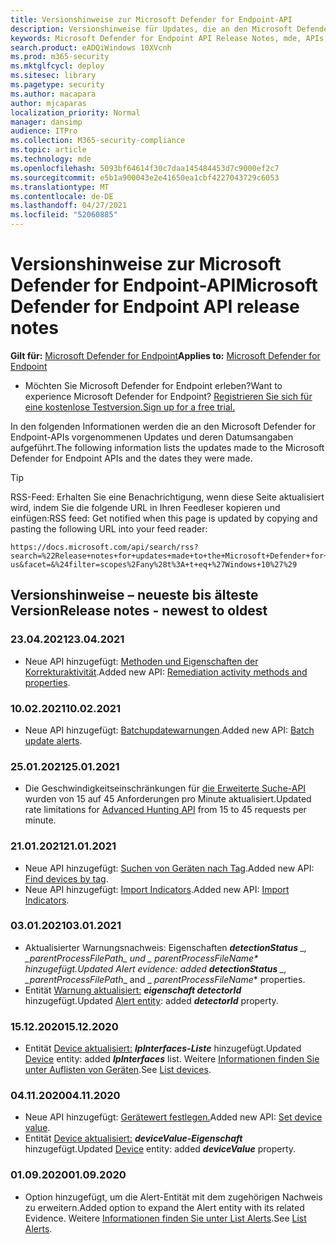 ```yaml
---
title: Versionshinweise zur Microsoft Defender for Endpoint-API
description: Versionshinweise für Updates, die an den Microsoft Defender for Endpoint-APIs vorgenommen werden.
keywords: Microsoft Defender for Endpoint API Release Notes, mde, APIs, Microsoft Defender for Endpoint API, updates, notes, release
search.product: eADQiWindows 10XVcnh
ms.prod: m365-security
ms.mktglfcycl: deploy
ms.sitesec: library
ms.pagetype: security
ms.author: macapara
author: mjcaparas
localization_priority: Normal
manager: dansimp
audience: ITPro
ms.collection: M365-security-compliance
ms.topic: article
ms.technology: mde
ms.openlocfilehash: 5093bf64614f30c7daa145484453d7c9000ef2c7
ms.sourcegitcommit: e5b1a900043e2e41650ea1cbf4227043729c6053
ms.translationtype: MT
ms.contentlocale: de-DE
ms.lasthandoff: 04/27/2021
ms.locfileid: "52060885"
---
```

# <a name="microsoft-defender-for-endpoint-api-release-notes"></a><span data-ttu-id="a5a2c-104">Versionshinweise zur Microsoft Defender for Endpoint-API</span><span class="sxs-lookup"><span data-stu-id="a5a2c-104">Microsoft Defender for Endpoint API release notes</span></span>

<span data-ttu-id="a5a2c-105">**Gilt für:** [Microsoft Defender for Endpoint](https://go.microsoft.com/fwlink/?linkid=2154037)</span><span class="sxs-lookup"><span data-stu-id="a5a2c-105">**Applies to:** [Microsoft Defender for Endpoint](https://go.microsoft.com/fwlink/?linkid=2154037)</span></span>

- <span data-ttu-id="a5a2c-106">Möchten Sie Microsoft Defender for Endpoint erleben?</span><span class="sxs-lookup"><span data-stu-id="a5a2c-106">Want to experience Microsoft Defender for Endpoint?</span></span> [<span data-ttu-id="a5a2c-107">Registrieren Sie sich für eine kostenlose Testversion.</span><span class="sxs-lookup"><span data-stu-id="a5a2c-107">Sign up for a free trial.</span></span>](https://www.microsoft.com/microsoft-365/windows/microsoft-defender-atp?ocid=docs-wdatp-exposedapis-abovefoldlink)

<span data-ttu-id="a5a2c-108">In den folgenden Informationen werden die an den Microsoft Defender for Endpoint-APIs vorgenommenen Updates und deren Datumsangaben aufgeführt.</span><span class="sxs-lookup"><span data-stu-id="a5a2c-108">The following information lists the updates made to the Microsoft Defender for Endpoint APIs and the dates they were made.</span></span>

> [!TIP]
> <span data-ttu-id="a5a2c-109">RSS-Feed: Erhalten Sie eine Benachrichtigung, wenn diese Seite aktualisiert wird, indem Sie die folgende URL in Ihren Feedleser kopieren und einfügen:</span><span class="sxs-lookup"><span data-stu-id="a5a2c-109">RSS feed: Get notified when this page is updated by copying and pasting the following URL into your feed reader:</span></span>
>
> ```http
> https://docs.microsoft.com/api/search/rss?search=%22Release+notes+for+updates+made+to+the+Microsoft+Defender+for+Endpoint+set+of+APIs%22&locale=en-us&facet=&%24filter=scopes%2Fany%28t%3A+t+eq+%27Windows+10%27%29
> ```


## <a name="release-notes---newest-to-oldest"></a><span data-ttu-id="a5a2c-110">Versionshinweise – neueste bis älteste Version</span><span class="sxs-lookup"><span data-stu-id="a5a2c-110">Release notes - newest to oldest</span></span>

### <a name="23042021"></a><span data-ttu-id="a5a2c-111">23.04.2021</span><span class="sxs-lookup"><span data-stu-id="a5a2c-111">23.04.2021</span></span>

- <span data-ttu-id="a5a2c-112">Neue API hinzugefügt: [Methoden und Eigenschaften der Korrekturaktivität](get-remediation-methods-properties.md).</span><span class="sxs-lookup"><span data-stu-id="a5a2c-112">Added new API: [Remediation activity methods and properties](get-remediation-methods-properties.md).</span></span>

### <a name="10022021"></a><span data-ttu-id="a5a2c-113">10.02.2021</span><span class="sxs-lookup"><span data-stu-id="a5a2c-113">10.02.2021</span></span>

- <span data-ttu-id="a5a2c-114">Neue API hinzugefügt: [Batchupdatewarnungen](batch-update-alerts.md).</span><span class="sxs-lookup"><span data-stu-id="a5a2c-114">Added new API: [Batch update alerts](batch-update-alerts.md).</span></span>

### <a name="25012021"></a><span data-ttu-id="a5a2c-115">25.01.2021</span><span class="sxs-lookup"><span data-stu-id="a5a2c-115">25.01.2021</span></span>

- <span data-ttu-id="a5a2c-116">Die Geschwindigkeitseinschränkungen für [die Erweiterte Suche-API](run-advanced-query-api.md) wurden von 15 auf 45 Anforderungen pro Minute aktualisiert.</span><span class="sxs-lookup"><span data-stu-id="a5a2c-116">Updated rate limitations for [Advanced Hunting API](run-advanced-query-api.md) from 15 to 45 requests per minute.</span></span>

### <a name="21012021"></a><span data-ttu-id="a5a2c-117">21.01.2021</span><span class="sxs-lookup"><span data-stu-id="a5a2c-117">21.01.2021</span></span>

- <span data-ttu-id="a5a2c-118">Neue API hinzugefügt: [Suchen von Geräten nach Tag](machine-tags.md).</span><span class="sxs-lookup"><span data-stu-id="a5a2c-118">Added new API: [Find devices by tag](machine-tags.md).</span></span>
- <span data-ttu-id="a5a2c-119">Neue API hinzugefügt: [Import Indicators](import-ti-indicators.md).</span><span class="sxs-lookup"><span data-stu-id="a5a2c-119">Added new API: [Import Indicators](import-ti-indicators.md).</span></span>

### <a name="03012021"></a><span data-ttu-id="a5a2c-120">03.01.2021</span><span class="sxs-lookup"><span data-stu-id="a5a2c-120">03.01.2021</span></span>

- <span data-ttu-id="a5a2c-121">Aktualisierter Warnungsnachweis: Eigenschaften ***detectionStatus** _, _*_parentProcessFilePath_*_ und _ *_parentProcessFileName_** hinzugefügt.</span><span class="sxs-lookup"><span data-stu-id="a5a2c-121">Updated Alert evidence: added ***detectionStatus** _, _*_parentProcessFilePath_*_ and _ *_parentProcessFileName_** properties.</span></span>
- <span data-ttu-id="a5a2c-122">Entität [Warnung aktualisiert:](alerts.md) ***eigenschaft detectorId*** hinzugefügt.</span><span class="sxs-lookup"><span data-stu-id="a5a2c-122">Updated [Alert entity](alerts.md): added ***detectorId*** property.</span></span>

### <a name="15122020"></a><span data-ttu-id="a5a2c-123">15.12.2020</span><span class="sxs-lookup"><span data-stu-id="a5a2c-123">15.12.2020</span></span>

- <span data-ttu-id="a5a2c-124">Entität [Device aktualisiert:](machine.md) ***IpInterfaces-Liste*** hinzugefügt.</span><span class="sxs-lookup"><span data-stu-id="a5a2c-124">Updated [Device](machine.md) entity: added ***IpInterfaces*** list.</span></span> <span data-ttu-id="a5a2c-125">Weitere [Informationen finden Sie unter Auflisten von Geräten](get-machines.md).</span><span class="sxs-lookup"><span data-stu-id="a5a2c-125">See [List devices](get-machines.md).</span></span>

### <a name="04112020"></a><span data-ttu-id="a5a2c-126">04.11.2020</span><span class="sxs-lookup"><span data-stu-id="a5a2c-126">04.11.2020</span></span>

- <span data-ttu-id="a5a2c-127">Neue API hinzugefügt: [Gerätewert festlegen.](set-device-value.md)</span><span class="sxs-lookup"><span data-stu-id="a5a2c-127">Added new API: [Set device value](set-device-value.md).</span></span>
- <span data-ttu-id="a5a2c-128">Entität [Device aktualisiert:](machine.md) ***deviceValue-Eigenschaft*** hinzugefügt.</span><span class="sxs-lookup"><span data-stu-id="a5a2c-128">Updated [Device](machine.md) entity: added ***deviceValue*** property.</span></span>

### <a name="01092020"></a><span data-ttu-id="a5a2c-129">01.09.2020</span><span class="sxs-lookup"><span data-stu-id="a5a2c-129">01.09.2020</span></span>

- <span data-ttu-id="a5a2c-130">Option hinzugefügt, um die Alert-Entität mit dem zugehörigen Nachweis zu erweitern.</span><span class="sxs-lookup"><span data-stu-id="a5a2c-130">Added option to expand the Alert entity with its related Evidence.</span></span> <span data-ttu-id="a5a2c-131">Weitere [Informationen finden Sie unter List Alerts](get-alerts.md).</span><span class="sxs-lookup"><span data-stu-id="a5a2c-131">See [List Alerts](get-alerts.md).</span></span>
